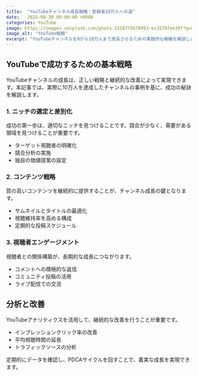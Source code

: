 ```yaml
---
title:  "YouTubeチャンネル成長戦略：登録者10万人への道"
date:   2025-08-30 09:00:00 +0900
categories: YouTube
image: https://images.unsplash.com/photo-1518779578993-ec3579fee39f?q=80&w=2000&auto=format&fit=crop
image_alt: "YouTube戦略"
excerpt: "YouTubeチャンネルを0から10万人まで成長させるための実践的な戦略を解説します。コンテンツ企画から分析まで、成功のための具体的なステップを紹介。"
---
```


## YouTubeで成功するための基本戦略

YouTubeチャンネルの成長は、正しい戦略と継続的な改善によって実現できます。本記事では、実際に10万人を達成したチャンネルの事例を基に、成功の秘訣を解説します。

### 1. ニッチの選定と差別化

成功の第一歩は、適切なニッチを見つけることです。競合が少なく、需要がある領域を見つけることが重要です。

- ターゲット視聴者の明確化
- 競合分析の実施
- 独自の価値提案の設定

### 2. コンテンツ戦略

質の高いコンテンツを継続的に提供することが、チャンネル成長の鍵となります。

- サムネイルとタイトルの最適化
- 視聴維持率を高める構成
- 定期的な投稿スケジュール

### 3. 視聴者エンゲージメント

視聴者との関係構築が、長期的な成長につながります。

- コメントへの積極的な返信
- コミュニティ投稿の活用
- ライブ配信での交流

## 分析と改善

YouTubeアナリティクスを活用して、継続的な改善を行うことが重要です。

- インプレッションクリック率の改善
- 平均視聴時間の延長
- トラフィックソースの分析

定期的にデータを確認し、PDCAサイクルを回すことで、着実な成長を実現できます。